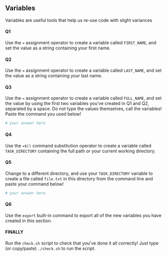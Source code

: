 ## Variables
Variables are useful tools that help us re-use code with slight variances

#### Q1
Use the `=` assignment operator to create a variable called `FIRST_NAME`, and set the value as a string containing your first name.

#### Q2
Use the `=` assignment operator to create a variable called `LAST_NAME`, and set the value as a string containing your last name.

#### Q3
Use the `=` assignment operator to create a variable called `FULL_NAME`, and set the value by using the first two variables you've created in Q1 and Q2, separated by a space. Do not type the values themselves, call the variables! Paste the command you used below!
```sh
# your answer here

```

#### Q4
Use the `=$()` command substitution operator to create a variable called `TASK_DIRECTORY` containing the full path or your current working directory.

#### Q5
Change to a different directory, and use your `TASK_DIRECTORY` variable to create a file called `file.txt` in this directory from the command line and paste your command below!
```sh
# your answer here

```

#### Q6
Use the `export` built-in command to export all of the new variables you have created in this section.

#### FINALLY
Run the `check.sh` script to check that you've done it all correctly! Just type (or copy/paste) `./check.sh` to run the script.
